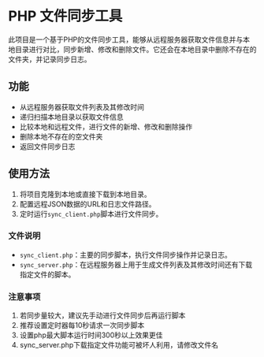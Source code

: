 # PHP 文件同步工具

此项目是一个基于PHP的文件同步工具，能够从远程服务器获取文件信息并与本地目录进行对比，同步新增、修改和删除文件。它还会在本地目录中删除不存在的文件夹，并记录同步日志。

## 功能

- 从远程服务器获取文件列表及其修改时间
- 递归扫描本地目录以获取文件信息
- 比较本地和远程文件，进行文件的新增、修改和删除操作
- 删除本地不存在的空文件夹
- 返回文件同步日志

## 使用方法

1. 将项目克隆到本地或直接下载到本地目录。
2. 配置远程JSON数据的URL和日志文件路径。
3. 定时运行`sync_client.php`脚本进行文件同步。

### 文件说明

- `sync_client.php`：主要的同步脚本，执行文件同步操作并记录日志。
- `sync_server.php`：在远程服务器上用于生成文件列表及其修改时间还有下载指定文件的脚本。

### 注意事项

1. 若同步量较大，建议先手动进行文件同步后再运行脚本
2. 推荐设置定时器每10秒请求一次同步脚本
3. 设置php最大脚本运行时间300秒以上效果更佳
4. sync_server.php下载指定文件功能可被坏人利用，请修改文件名
